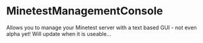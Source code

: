 # MinetestManagementConsole
Allows you to manage your Minetest server with a text based GUI - not even alpha yet! Will update when it is useable...
